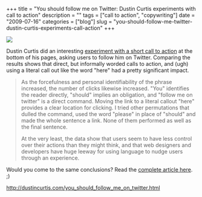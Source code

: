 +++
title = "You should follow me on Twitter: Dustin Curtis experiments with call to action"
description = ""
tags = ["call to action", "copywriting"]
date = "2009-07-16"
categories = ["blog"]
slug = "you-should-follow-me-twitter-dustin-curtis-experiments-call-action"
+++



  <div class="notebook-screenshot"><a href="http://dustincurtis.com/you_should_follow_me_on_twitter.html"><img src="http://media.konigi.com/bluga/wt4a5f3892ded25.jpg"/></a></div><p>Dustin Curtis did an interesting <a href="http://dustincurtis.com/you_should_follow_me_on_twitter.html">experiment with a short call to action</a> at the bottom of his pages, asking users to follow him on Twitter. Comparing the results shows that direct, but informally worded calls to action, and (ugh) using a literal call out like the word "here" had a pretty significant impact. </p>
<blockquote><p>As the forcefulness and personal identifiability of the phrase increased, the number of clicks likewise increased. "You" identifies the reader directly, "should" implies an obligation, and "follow me on twitter" is a direct command. Moving the link to a literal callout "here" provides a clear location for clicking. I tried other permutations that dulled the command, used the word "please" in place of "should" and made the whole sentence a link. None of them performed as well as the final sentence.</p>
<p>At the very least, the data show that users seem to have less control over their actions than they might think, and that web designers and developers have huge leeway for using language to nudge users through an experience. </p></blockquote>
<p>Would you come to the same conclusions? Read the <a href="http://dustincurtis.com/you_should_follow_me_on_twitter.html">complete article here</a>. ;)</p>
    
  <a href="http://dustincurtis.com/you_should_follow_me_on_twitter.html">http://dustincurtis.com/you_should_follow_me_on_twitter.html</a>
